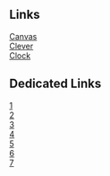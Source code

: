 Links
-----
<a href="https://mcsd.instructure.com">Canvas</a><br>
<a href="https://clever.com/in">Clever</a><br>
<a href="https://rtc.geomusic.dev/assets/com.google.android.clock.html">Clock</a><br>

Dedicated Links
-----
<a href="https://blocked-goguardian.cf">1</a><br>
<a href="https://blocked-goguardian.tk">2</a><br>
<a href="https://rh.lwaid.dev">3</a><br>
<a href="https://rh.lhost.dev">4</a><br>
<a href="https://student.lhost.dev">5</a><br>
<a href="https://teacher.lhost.dev">6</a><br>
<a href="https://goguardian.lhost.dev">7</a>
